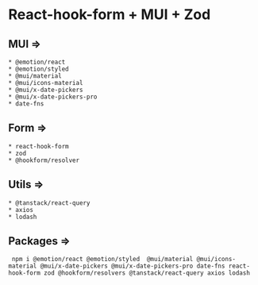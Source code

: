 # React-hook-form + MUI + Zod

## MUI =>

    * @emotion/react
    * @emotion/styled
    * @mui/material
    * @mui/icons-material
    * @mui/x-date-pickers
    * @mui/x-date-pickers-pro
    * date-fns

## Form =>
    * react-hook-form
    * zod
    * @hookform/resolver

## Utils =>
    * @tanstack/react-query
    * axios
    * lodash


## Packages =>
     npm i @emotion/react @emotion/styled  @mui/material @mui/icons-material @mui/x-date-pickers @mui/x-date-pickers-pro date-fns react-hook-form zod @hookform/resolvers @tanstack/react-query axios lodash